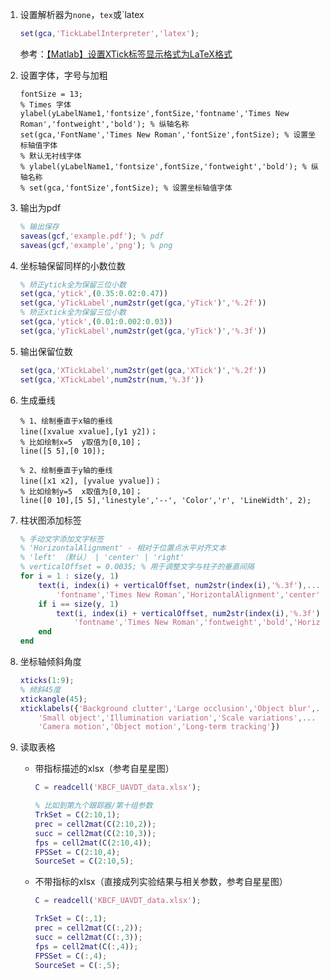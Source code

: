 1. 设置解析器为`none`，`tex`或`latex

   ```matlab
   set(gca,'TickLabelInterpreter','latex');
   ```

   参考：[【Matlab】设置XTick标签显示格式为LaTeX格式](https://blog.csdn.net/zyxhangiian123456789/article/details/87818320)

2. 设置字体，字号与加粗

   ```
   fontSize = 13;
   % Times 字体
   ylabel(yLabelName1,'fontsize',fontSize,'fontname','Times New Roman','fontweight','bold'); % 纵轴名称
   set(gca,'FontName','Times New Roman','fontSize',fontSize); % 设置坐标轴值字体
   % 默认无衬线字体
   % ylabel(yLabelName1,'fontsize',fontSize,'fontweight','bold'); % 纵轴名称
   % set(gca,'fontSize',fontSize); % 设置坐标轴值字体
   ```

3. 输出为pdf

   ```matlab
   % 输出保存
   saveas(gcf,'example.pdf'); % pdf
   saveas(gcf,'example','png'); % png
   ```

4. 坐标轴保留同样的小数位数

   ```matlab
   % 矫正ytick全为保留三位小数
   set(gca,'ytick',(0.35:0.02:0.47))
   set(gca,'yTickLabel',num2str(get(gca,'yTick')','%.2f'))
   % 矫正xtick全为保留三位小数
   set(gca,'ytick',(0.01:0.002:0.03))
   set(gca,'yTickLabel',num2str(get(gca,'yTick')','%.3f'))
   ```

5. 输出保留位数

   ```matlab
   set(gca,'XTickLabel',num2str(get(gca,'XTick')','%.2f'))
   set(gca,'XTickLabel',num2str(num,'%.3f'))
   ```

6. 生成垂线

   ```
   % 1、绘制垂直于x轴的垂线
   line([xvalue xvalue],[y1 y2])；
   % 比如绘制x=5  y取值为[0,10]；
   line([5 5],[0 10]);
   
   % 2、绘制垂直于y轴的垂线
   line([x1 x2], [yvalue yvalue])；
   % 比如绘制y=5  x取值为[0,10]；
   line([0 10],[5 5],'linestyle','--', 'Color','r', 'LineWidth', 2);
   ```

7. 柱状图添加标签

   ```matlab
   % 手动文字添加文字标签
   % 'HorizontalAlignment' - 相对于位置点水平对齐文本
   % 'left' （默认） | 'center' | 'right'
   % verticalOffset = 0.0035; % 用于调整文字与柱子的垂直间隔
   for i = 1 : size(y, 1)
       text(i, index(i) + verticalOffset, num2str(index(i),'%.3f'),...
           'fontname','Times New Roman','HorizontalAlignment','center');
       if i == size(y, 1)
           text(i, index(i) + verticalOffset, num2str(index(i),'%.3f'),...
               'fontname','Times New Roman','fontweight','bold','HorizontalAlignment','center');
       end
   end
   ```

8. 坐标轴倾斜角度

   ```matlab
   xticks(1:9);
   % 倾斜45度
   xtickangle(45);
   xticklabels({'Background clutter','Large occlusion','Object blur',...
       'Small object','Illumination variation','Scale variations',...
       'Camera motion','Object motion','Long-term tracking'})
   ```

9. 读取表格

   - 带指标描述的xlsx（参考自星星图）

     ```matlab
     C = readcell('KBCF_UAVDT_data.xlsx');
     
     % 比如到第九个跟踪器/第十组参数
     TrkSet = C(2:10,1);
     prec = cell2mat(C(2:10,2));
     succ = cell2mat(C(2:10,3));
     fps = cell2mat(C(2:10,4));
     FPSSet = C(2:10,4);
     SourceSet = C(2:10,5);
     ```

   - 不带指标的xlsx（直接成列实验结果与相关参数，参考自星星图）

     ```matlab
     C = readcell('KBCF_UAVDT_data.xlsx');
     
     TrkSet = C(:,1);
     prec = cell2mat(C(:,2));
     succ = cell2mat(C(:,3));
     fps = cell2mat(C(:,4));
     FPSSet = C(:,4);
     SourceSet = C(:,5);
     ```